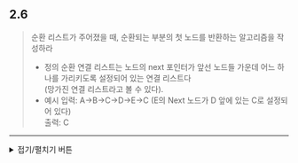 ## 2.6

> 순환 리스트가 주어졌을 때, 순환되는 부분의 첫 노드를 반환하는 알고리즘을 작성하라
> - 정의
> 순환 연결 리스트는 노드의 next 포인터가 앞선 노드들 가운데 어느 하나를 가리키도록 설정되어 있는 연결 리스트다  
> (망가진 연결 리스트라고 볼 수 있다).  
> - 예시
> 입력: A->B->C->D->E->C (E의 Next 노드가 D 앞에 있는 C로 설정되어 있다)  
> 출력: C  
---
 

<details>
  
## Concept 1:
  방문한 노드 저장 후, 매 Iteration 마다 노드의 방문 여부를 체크  
  O(N^2), extra memory  
  1. 저장 방식(Key-Value, HashTable)에 따라 O(N)까지는 가능?  
  
<summary>접기/펼치기 버튼</summary>
  
``` Python

# ========================================
# O(N^2), 심지어 별도의 space 까지!
# ========================================
def naive_solve(list: LinkedList) -> Node:
    visted = []
    for node in list:
        if node in visted:
            return node
        visted.append(node)
    return None


```

</details>

